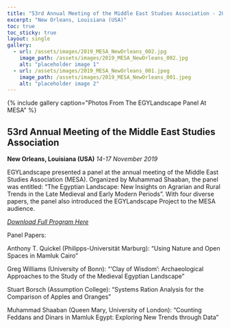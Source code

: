 ```yaml
---
title: "53rd Annual Meeting of the Middle East Studies Association - 2019"
excerpt: "New Orleans, Louisiana (USA)"
toc: true
toc_sticky: true
layout: single
gallery:
  - url: /assets/images/2019_MESA_NewOrleans_002.jpg
    image_path: /assets/images/2019_MESA_NewOrleans_002.jpg
    alt: "placeholder image 1"
  - url: /assets/images/2019_MESA_NewOrleans_001.jpeg
    image_path: /assets/images/2019_MESA_NewOrleans_001.jpeg
    alt: "placeholder image 2"
---
```


{% include gallery caption="Photos From The EGYLandscape Panel At MESA" %}

## 53rd Annual Meeting of the Middle East Studies Association
**New Orleans, Louisiana (USA)**
*14-17 November 2019*

EGYLandscape presented a panel at the annual meeting of the Middle East Studies Association (MESA). Organized by Muhammad Shaaban, the panel was entitled: “The Egyptian Landscape: New Insights on Agrarian and Rural Trends in the Late Medieval and Early Modern Periods”. With four diverse papers, the panel also introduced the EGYLandscape Project to the MESA audience.

[*Download Full Program Here*](https://mesana.org/pdf/19_preliminary_program_10-17-19.pdf)

Panel Papers:

Anthony T. Quickel (Philipps-Universität Marburg): “Using Nature and Open Spaces in Mamluk Cairo”

Greg Williams (University of Bonn): “‘Clay of Wisdom’: Archaeological Approaches to the Study of the Medieval Egyptian Landscape”

Stuart Borsch (Assumption College): “Systems Ration Analysis for the Comparison of Apples and Oranges”

Muhammad Shaaban (Queen Mary, University of London): “Counting Feddans and Dinars in Mamluk Egypt: Exploring New Trends through Data”
